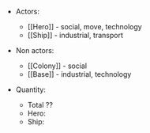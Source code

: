 - Actors:
	- [[Hero]] - social, move, technology
	- [[Ship]] - industrial, transport
- Non actors:
	- [[Colony]] - social
	- [[Base]] - industrial, technology

- Quantity:
	- Total ??
	- Hero: 
	- Ship: 

